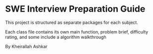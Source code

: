 # SWE Interview Preparation Guide
This project is structured as separate packages for each subject.

Each class file contains its own main function, problem brief, difficulty rating, and some include a algorithm walkthrough

By Kheirallah Ashkar